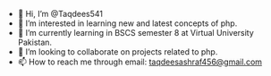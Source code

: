 - 👋 Hi, I’m @Taqdees541
- 👀 I’m interested in learning new and latest concepts of php.
- 🌱 I’m currently learning in BSCS semester 8 at Virtual University Pakistan.
- 💞️ I’m looking to collaborate on projects related to php.
- 📫 How to reach me through email: taqdeesashraf456@gmail.com

<!---
Taqdees541/Taqdees541 is a ✨ special ✨ repository because its `README.md` (this file) appears on your GitHub profile.
You can click the Preview link to take a look at your changes.
--->
